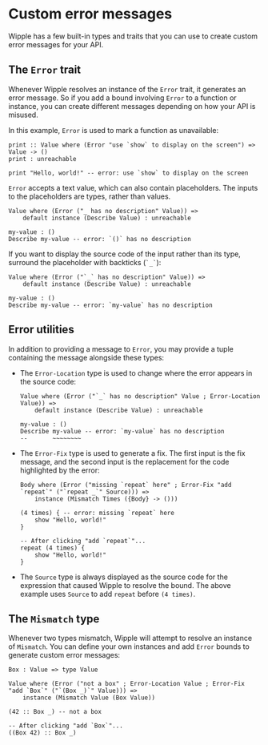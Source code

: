 # Custom error messages

Wipple has a few built-in types and traits that you can use to create custom error messages for your API.

## The `Error` trait

Whenever Wipple resolves an instance of the `Error` trait, it generates an error message. So if you add a bound involving `Error` to a function or instance, you can create different messages depending on how your API is misused.

In this example, `Error` is used to mark a function as unavailable:

```wipple
print :: Value where (Error "use `show` to display on the screen") => Value -> ()
print : unreachable

print "Hello, world!" -- error: use `show` to display on the screen
```

`Error` accepts a text value, which can also contain placeholders. The inputs to the placeholders are types, rather than values.

```wipple
Value where (Error ("_ has no description" Value)) =>
    default instance (Describe Value) : unreachable

my-value : ()
Describe my-value -- error: `()` has no description
```

If you want to display the source code of the input rather than its type, surround the placeholder with backticks (`` `_` ``):

```wipple
Value where (Error ("`_` has no description" Value)) =>
    default instance (Describe Value) : unreachable

my-value : ()
Describe my-value -- error: `my-value` has no description
```

## Error utilities

In addition to providing a message to `Error`, you may provide a tuple containing the message alongside these types:

-   The `Error-Location` type is used to change where the error appears in the source code:

    ```wipple
    Value where (Error ("`_` has no description" Value ; Error-Location Value)) =>
        default instance (Describe Value) : unreachable

    my-value : ()
    Describe my-value -- error: `my-value` has no description
    --       ~~~~~~~~
    ```

-   The `Error-Fix` type is used to generate a fix. The first input is the fix message, and the second input is the replacement for the code highlighted by the error:

    ```wipple
    Body where (Error ("missing `repeat` here" ; Error-Fix "add `repeat`" ("`repeat _`" Source))) =>
        instance (Mismatch Times ({Body} -> ()))

    (4 times) { -- error: missing `repeat` here
        show "Hello, world!"
    }

    -- After clicking "add `repeat`"...
    repeat (4 times) {
        show "Hello, world!"
    }
    ```

-   The `Source` type is always displayed as the source code for the expression that caused Wipple to resolve the bound. The above example uses `Source` to add `repeat` before `(4 times)`.

## The `Mismatch` type

Whenever two types mismatch, Wipple will attempt to resolve an instance of `Mismatch`. You can define your own instances and add `Error` bounds to generate custom error messages:

```wipple
Box : Value => type Value

Value where (Error ("not a box" ; Error-Location Value ; Error-Fix "add `Box`" ("`(Box _)`" Value))) =>
    instance (Mismatch Value (Box Value))

(42 :: Box _) -- not a box

-- After clicking "add `Box`"...
((Box 42) :: Box _)
```
